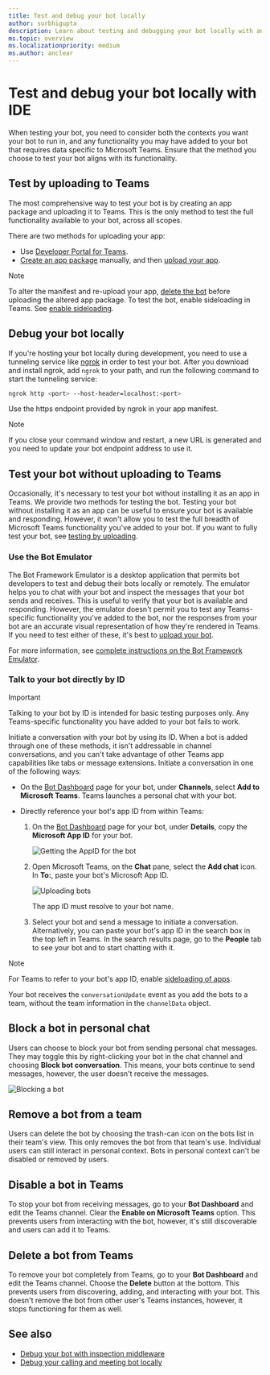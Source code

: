 ```yaml
---
title: Test and debug your bot locally
author: surbhigupta
description: Learn about testing and debugging your bot locally with an IDE within Teams environment via sideloading and more
ms.topic: overview
ms.localizationpriority: medium
ms.author: anclear
---
```


# Test and debug your bot locally with IDE

When testing your bot, you need to consider both the contexts you want your bot to run in, and any functionality you may have added to your bot that requires data specific to Microsoft Teams. Ensure that the method you choose to test your bot aligns with its functionality.

## Test by uploading to Teams

The most comprehensive way to test your bot is by creating an app package and uploading it to Teams. This is the only method to test the full functionality available to your bot, across all scopes.

There are two methods for uploading your app:

* Use [Developer Portal for Teams](~/concepts/build-and-test/teams-developer-portal.md).
* [Create an app package](~/concepts/build-and-test/apps-package.md) manually, and then [upload your app](~/concepts/deploy-and-publish/apps-upload.md).

> [!NOTE]
> To alter the manifest and re-upload your app, [delete the bot](#delete-a-bot-from-teams) before uploading the altered app package.
> To test the bot, enable sideloading in Teams. See [enable sideloading](/microsoftteams/platform/concepts/build-and-test/prepare-your-o365-tenant#enable-custom-teams-apps-and-turn-on-custom-app-uploading).

## Debug your bot locally

If you're hosting your bot locally during development, you need to use a tunneling service like [ngrok](https://ngrok.com/) in order to test your bot. After you download and install ngrok, add `ngrok` to your path, and run the following command to start the tunneling service:

```bash
ngrok http <port> --host-header=localhost:<port>
```

Use the https endpoint provided by ngrok in your app manifest.

> [!NOTE]
> If you close your command window and restart, a new URL is generated and you need to update your bot endpoint address to use it.

## Test your bot without uploading to Teams

Occasionally, it's necessary to test your bot without installing it as an app in Teams. We provide two methods for testing the bot. Testing your bot without installing it as an app can be useful to ensure your bot is available and responding. However, it won't allow you to test the full breadth of Microsoft Teams functionality you've added to your bot. If you want to fully test your bot, see [testing by uploading](#test-by-uploading-to-teams).

### Use the Bot Emulator

The Bot Framework Emulator is a desktop application that permits bot developers to test and debug their bots locally or remotely. The emulator helps you to chat with your bot and inspect the messages that your bot sends and receives. This is useful to verify that your bot is available and responding. However, the emulator doesn't permit you to test any Teams-specific functionality you've added to the bot, nor the responses from your bot are an accurate visual representation of how they're rendered in Teams. If you need to test either of these, it's best to [upload your bot](#test-by-uploading-to-teams).

For more information, see [complete instructions on the Bot Framework Emulator](/azure/bot-service/bot-service-debug-emulator?view=azure-bot-service-4.0&preserve-view=true).

### Talk to your bot directly by ID

> [!Important]
> Talking to your bot by ID is intended for basic testing purposes only. Any Teams-specific functionality you have added to your bot fails to work.

Initiate a conversation with your bot by using its ID. When a bot is added through one of these methods, it isn't addressable in channel conversations, and you can't take advantage of other Teams app capabilities like tabs or message extensions. Initiate a conversation in one of the following ways:

* On the [Bot Dashboard](https://dev.botframework.com/bots) page for your bot, under **Channels**, select **Add to Microsoft Teams**. Teams launches a personal chat with your bot.

* Directly reference your bot's app ID from within Teams:
   1. On the [Bot Dashboard](https://dev.botframework.com/bots) page for your bot, under **Details**, copy the **Microsoft App ID** for your bot.
  
      ![Getting the AppID for the bot](~/assets/images/bots_appid_botframework.png)
  
   2. Open Microsoft Teams, on the **Chat** pane, select the **Add chat** icon. In **To:**, paste your bot's Microsoft App ID.
  
      ![Uploading bots](~/assets/images/bots_uploading.png)

      The app ID must resolve to your bot name.

   3. Select your bot and send a message to initiate a conversation.
      Alternatively, you can paste your bot's app ID in the search box in the top left in Teams. In the search results page, go to the **People** tab to see your bot and to start chatting with it.

> [!Note]
> For Teams to refer to your bot's app ID, enable [sideloading of apps](/microsoftteams/platform/concepts/build-and-test/prepare-your-o365-tenant#enable-custom-teams-apps-and-turn-on-custom-app-uploading).

Your bot receives the `conversationUpdate` event as you add the bots to a team, without the team information in the `channelData` object.

## Block a bot in personal chat

Users can choose to block your bot from sending personal chat messages. They may toggle this by right-clicking your bot in the chat channel and choosing **Block bot conversation**. This means, your bots continue to send messages, however, the user doesn't receive the messages.

![Blocking a bot](~/assets/images/bots/botdisable.png)

## Remove a bot from a team

Users can delete the bot by choosing the trash-can icon on the bots list in their team's view. This only removes the bot from that team's use. Individual users can still interact in personal context. Bots in personal context can't be disabled or removed by users.

## Disable a bot in Teams

To stop your bot from receiving messages, go to your **Bot Dashboard** and edit the Teams channel. Clear the **Enable on Microsoft Teams** option. This prevents users from interacting with the bot, however, it's still discoverable and users can add it to Teams.

## Delete a bot from Teams

To remove your bot completely from Teams, go to your **Bot Dashboard** and edit the Teams channel. Choose the **Delete** button at the bottom. This prevents users from discovering, adding, and interacting with your bot. This doesn't remove the bot from other user's Teams instances, however, it stops functioning for them as well.

## See also

* [Debug your bot with inspection middleware](/azure/bot-service/bot-service-debug-inspection-middleware)
* [Debug your calling and meeting bot locally](~/bots/calls-and-meetings/debugging-local-testing-calling-meeting-bots.md)
